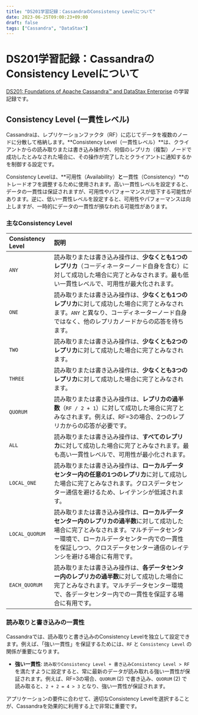 ```yaml
---
title: "DS201学習記録：CassandraのConsistency Levelについて"
date: 2023-06-25T09:00:23+09:00
draft: false
tags: ["Cassandra", "DataStax"] 
---
```

<!--more-->
# DS201学習記録：CassandraのConsistency Levelについて

[DS201: Foundations of Apache Cassandra™ and DataStax Enterprise](https://www.datastax.com/jp/resources/datasheet/ds201-datastax-enterprise-foundations-apache-cassandratm) の学習記録です。

## Consistency Level (一貫性レベル)

Cassandraは、レプリケーションファクタ（RF）に応じてデータを複数のノードに分散して格納します。**Consistency Level（一貫性レベル）**は、クライアントからの読み取りまたは書き込み操作が、何個のレプリカ（複製）ノードで成功したとみなされた場合に、その操作が完了したとクライアントに通知するかを制御する設定です。

Consistency Levelは、**可用性（Availability）**と**一貫性（Consistency）**のトレードオフを調整するために使用されます。高い一貫性レベルを設定すると、データの一貫性は保証されますが、可用性やパフォーマンスが低下する可能性があります。逆に、低い一貫性レベルを設定すると、可用性やパフォーマンスは向上しますが、一時的にデータの一貫性が損なわれる可能性があります。

### 主なConsistency Level

| Consistency Level | 説明 |
| :---------------- | :--- |
| `ANY`             | 読み取りまたは書き込み操作は、**少なくとも1つのレプリカ**（コーディネーターノード自身を含む）に対して成功した場合に完了とみなされます。最も低い一貫性レベルで、可用性が最大化されます。 |
| `ONE`             | 読み取りまたは書き込み操作は、**少なくとも1つのレプリカ**に対して成功した場合に完了とみなされます。`ANY` と異なり、コーディネーターノード自身ではなく、他のレプリカノードからの応答を待ちます。 |
| `TWO`             | 読み取りまたは書き込み操作は、**少なくとも2つのレプリカ**に対して成功した場合に完了とみなされます。 |
| `THREE`           | 読み取りまたは書き込み操作は、**少なくとも3つのレプリカ**に対して成功した場合に完了とみなされます。 |
| `QUORUM`          | 読み取りまたは書き込み操作は、**レプリカの過半数**（`RF / 2 + 1`）に対して成功した場合に完了とみなされます。例えば、RF=3の場合、2つのレプリカからの応答が必要です。 |
| `ALL`             | 読み取りまたは書き込み操作は、**すべてのレプリカ**に対して成功した場合に完了とみなされます。最も高い一貫性レベルで、可用性が最小化されます。 |
| `LOCAL_ONE`       | 読み取りまたは書き込み操作は、**ローカルデータセンター内の任意の1つのレプリカ**に対して成功した場合に完了とみなされます。クロスデータセンター通信を避けるため、レイテンシが低減されます。 |
| `LOCAL_QUORUM`    | 読み取りまたは書き込み操作は、**ローカルデータセンター内のレプリカの過半数**に対して成功した場合に完了とみなされます。マルチデータセンター環境で、ローカルデータセンター内での一貫性を保証しつつ、クロスデータセンター通信のレイテンシを避ける場合に有用です。 |
| `EACH_QUORUM`     | 読み取りまたは書き込み操作は、**各データセンター内のレプリカの過半数**に対して成功した場合に完了とみなされます。マルチデータセンター環境で、各データセンター内での一貫性を保証する場合に有用です。 |

### 読み取りと書き込みの一貫性

Cassandraでは、読み取りと書き込みのConsistency Levelを独立して設定できます。例えば、「強い一貫性」を保証するためには、`RF` と `Consistency Level` の関係が重要になります。

-   **強い一貫性**: `読み取りConsistency Level + 書き込みConsistency Level > RF` を満たすように設定すると、常に最新のデータが読み取れる強い一貫性が保証されます。例えば、RF=3の場合、`QUORUM` (2) で書き込み、`QUORUM` (2) で読み取ると、`2 + 2 = 4 > 3` となり、強い一貫性が保証されます。

アプリケーションの要件に合わせて、適切なConsistency Levelを選択することが、Cassandraを効果的に利用する上で非常に重要です。